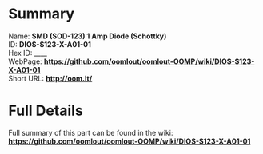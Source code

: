 
Summary
=================
  
Name: __SMD (SOD-123) 1 Amp Diode (Schottky)__    
ID: __DIOS-S123-X-A01-01__   
Hex ID: ____   
WebPage: __https://github.com/oomlout/oomlout-OOMP/wiki/DIOS-S123-X-A01-01__   
Short URL: __http://oom.lt/__   

Full Details
==========================
Full summary of this part can be found in the wiki:   
__https://github.com/oomlout/oomlout-OOMP/wiki/DIOS-S123-X-A01-01__    

